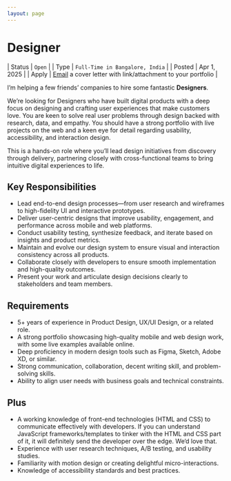 ```yaml
---
layout: page
---
```


# Designer

| Status | `Open` |
| Type | `Full-Time in Bangalore, India` |
| Posted | Apr 1, 2025 |
| Apply | [Email](mailto:jobs@oinam.com?subject=Designer) a cover letter with link/attachment to your portfolio |

I’m helping a few friends’ companies to hire some fantastic **Designers**.

We’re looking for Designers who have built digital products with a deep focus on designing and crafting user experiences that make customers love. You are keen to solve real user problems through design backed with research, data, and empathy. You should have a strong portfolio with live projects on the web and a keen eye for detail regarding usability, accessibility, and interaction design.

This is a hands-on role where you’ll lead design initiatives from discovery through delivery, partnering closely with cross-functional teams to bring intuitive digital experiences to life.

## Key Responsibilities

- Lead end-to-end design processes—from user research and wireframes to high-fidelity UI and interactive prototypes.
- Deliver user-centric designs that improve usability, engagement, and performance across mobile and web platforms.
- Conduct usability testing, synthesize feedback, and iterate based on insights and product metrics.
- Maintain and evolve our design system to ensure visual and interaction consistency across all products.
- Collaborate closely with developers to ensure smooth implementation and high-quality outcomes.
- Present your work and articulate design decisions clearly to stakeholders and team members.

## Requirements

- 5+ years of experience in Product Design, UX/UI Design, or a related role.
- A strong portfolio showcasing high-quality mobile and web design work, with some live examples available online.
- Deep proficiency in modern design tools such as Figma, Sketch, Adobe XD, or similar.
- Strong communication, collaboration, decent writing skill, and problem-solving skills.
- Ability to align user needs with business goals and technical constraints.

## Plus

- A working knowledge of front-end technologies (HTML and CSS) to communicate effectively with developers. If you can understand JavaScript frameworks/templates to tinker with the HTML and CSS part of it, it will definitely send the developer over the edge. We‘d love that. 
- Experience with user research techniques, A/B testing, and usability studies.
- Familiarity with motion design or creating delightful micro-interactions.
- Knowledge of accessibility standards and best practices.